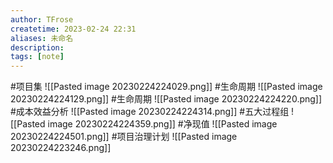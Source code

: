 ```yaml
---
author: TFrose
createtime: 2023-02-24 22:31
aliases: 未命名
description:
tags: [note]
---
```


#项目集
![[Pasted image 20230224224029.png]]
#生命周期
![[Pasted image 20230224224129.png]]
#生命周期 
![[Pasted image 20230224224220.png]]
#成本效益分析
![[Pasted image 20230224224314.png]]
#五大过程组
![[Pasted image 20230224224359.png]]
#净现值
![[Pasted image 20230224224501.png]]
#项目治理计划
![[Pasted image 20230224223246.png]]
